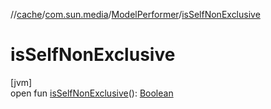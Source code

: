 //[cache](../../../index.md)/[com.sun.media](../index.md)/[ModelPerformer](index.md)/[isSelfNonExclusive](is-self-non-exclusive.md)

# isSelfNonExclusive

[jvm]\
open fun [isSelfNonExclusive](is-self-non-exclusive.md)(): [Boolean](https://kotlinlang.org/api/latest/jvm/stdlib/kotlin/-boolean/index.html)
